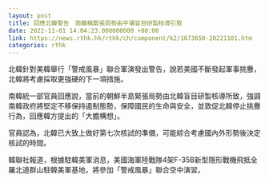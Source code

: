 ```yaml
---
layout: post
title: 回應北韓警告　南韓稱緊張局勢由平壤盲目研製核導引致
date: 2022-11-01 14:04:23.000000000 +08:00
link: https://news.rthk.hk/rthk/ch/component/k2/1673658-20221101.htm
categories: rthk
---
```


北韓針對美韓舉行「警戒風暴」聯合軍演發出警告，說若美國不斷發起軍事挑釁，北韓將考慮採取更強硬的下一項措施。

南韓統一部官員回應說，當前的朝鮮半島緊張局勢由北韓盲目研製核導所致，強調南韓政府將堅定不移保持遏制態勢，保障國民的生命與安全，並敦促北韓停止挑釁行為，回應韓方提出的「大膽構想」。

官員認為，北韓已大致上做好第七次核試的準備，可能綜合考慮國內外形勢後決定核試的時間。

韓聯社報道，根據駐韓美軍消息，美國海軍陸戰隊4架F-35B新型隱形戰機飛抵全羅北道群山駐韓美軍基地，將參加「警戒風暴」聯合空中演習。
